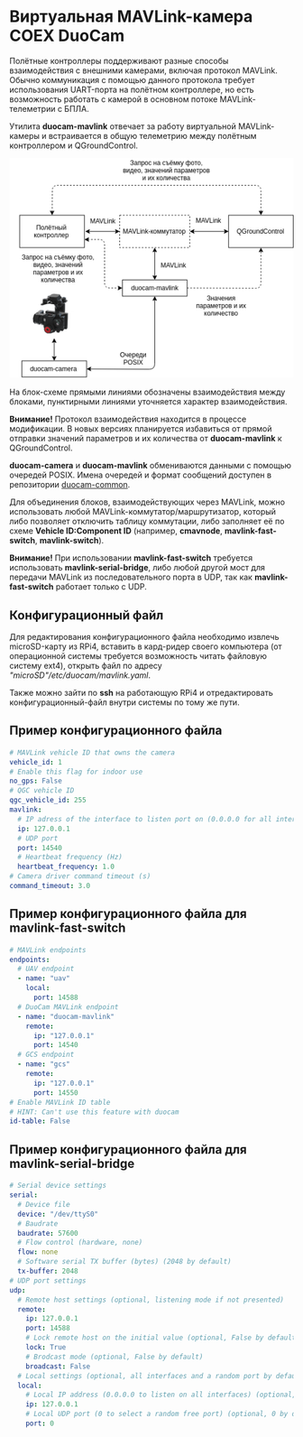 # Виртуальная MAVLink-камера COEX DuoCam

Полётные контроллеры поддерживают разные способы взаимодействия с внешними камерами, включая протокол MAVLink. Обычно коммуникация с помощью данного протокола требует использования UART-порта на полётном контроллере, но есть возможность работать с камерой в основном потоке MAVLink-телеметрии с БПЛА.

Утилита **duocam-mavlink** отвечает за работу виртуальной MAVLink-камеры и встраивается в общую телеметрию между полётным контроллером и QGroundControl.

![Блок-схема COEX DuoCam](img/duocam.png)

На блок-схеме прямыми линиями обозначены взаимодействия между блоками, пунктирными линиями уточняется характер взаимодействия.

**Внимание!** Протокол взаимодействия находится в процессе модификации. В новых версиях планируется избавиться от прямой отправки значений параметров и их количества от **duocam-mavlink** к QGroundControl.

**duocam-camera** и **duocam-mavlink** обмениваются данными с помощью очередей POSIX. Имена очередей и формат сообщений доступен в репозитории [duocam-common](https://github.com/CopterExpress/duocam-common).

Для объединения блоков, взаимодействующих через MAVLink, можно использовать любой MAVLink-коммутатор/маршрутизатор, который либо позволяет отключить таблицу коммутации, либо заполняет её по схеме **Vehicle ID:Component ID** (например, **cmavnode**, **mavlink-fast-switch**, **mavlink-switch**).

**Внимание!** При использовании **mavlink-fast-switch** требуется использовать **mavlink-serial-bridge**, либо любой другой мост для передачи MAVLink из последовательного порта в UDP, так как **mavlink-fast-switch** работает только с UDP.

## Конфигурационный файл

Для редактирования конфигурационного файла необходимо извлечь microSD-карту из RPi4, вставить в кард-ридер своего компьютера (от операционной системы требуется возможность читать файловую систему ext4), открыть файл по адресу *"microSD"/etc/duocam/mavlink.yaml*.

Также можно зайти по **ssh** на работающую RPi4 и отредактировать конфигурационный-файл внутри системы по тому же пути.

## Пример конфигурационного файла

```yaml
# MAVLink vehicle ID that owns the camera
vehicle_id: 1
# Enable this flag for indoor use
no_gps: False
# QGC vehicle ID
qgc_vehicle_id: 255
mavlink:
  # IP adress of the interface to listen port on (0.0.0.0 for all interfaces)
  ip: 127.0.0.1
  # UDP port
  port: 14540
  # Heartbeat frequency (Hz)
  heartbeat_frequency: 1.0
# Camera driver command timeout (s)
command_timeout: 3.0
```

## Пример конфигурационного файла для mavlink-fast-switch

```yaml
# MAVLink endpoints
endpoints:
  # UAV endpoint
  - name: "uav"
    local:
      port: 14588
  # DuoCam MAVLink endpoint
  - name: "duocam-mavlink"
    remote:
      ip: "127.0.0.1"
      port: 14540
  # GCS endpoint
  - name: "gcs"
    remote:
      ip: "127.0.0.1"
      port: 14550
# Enable MAVLink ID table
# HINT: Can't use this feature with duocam
id-table: False
```

## Пример конфигурационного файла для mavlink-serial-bridge

```yaml
# Serial device settings
serial:
  # Device file
  device: "/dev/ttyS0"
  # Baudrate
  baudrate: 57600
  # Flow control (hardware, none)
  flow: none
  # Software serial TX buffer (bytes) (2048 by default)
  tx-buffer: 2048
# UDP port settings
udp:
  # Remote host settings (optional, listening mode if not presented)
  remote:
    ip: 127.0.0.1
    port: 14588
    # Lock remote host on the initial value (optional, False by default)
    lock: True
    # Brodcast mode (optional, False by default)
    broadcast: False
  # Local settings (optional, all interfaces and a random port by default)
  local:
    # Local IP address (0.0.0.0 to listen on all interfaces) (optional, all interfaces by default)
    ip: 127.0.0.1
    # Local UDP port (0 to select a random free port) (optional, 0 by default)
    port: 0
```
